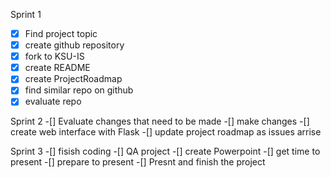Sprint 1
-[x] Find project topic
-[x] create github repository
-[x] fork to KSU-IS
-[x] create README
-[x] create ProjectRoadmap
-[x] find similar repo on github
-[x] evaluate repo

Sprint 2
-[] Evaluate changes that need to be made 
-[] make changes 
-[] create web interface with Flask
-[] update project roadmap as issues arrise

Sprint 3 
-[] fisish coding 
-[] QA project 
-[] create Powerpoint
-[] get time to present 
-[] prepare to present 
-[] Presnt and finish the project 
